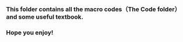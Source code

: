 ### This folder contains all the macro codes（The Code folder） and some useful textbook.

### Hope you enjoy!
